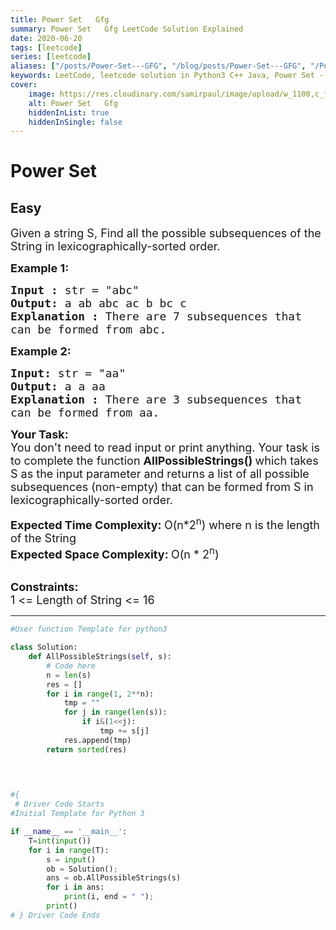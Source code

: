 ```yaml
---
title: Power Set   Gfg
summary: Power Set   Gfg LeetCode Solution Explained
date: 2020-06-20
tags: [leetcode]
series: [leetcode]
aliases: ["/posts/Power-Set---GFG", "/blog/posts/Power-Set---GFG", "/Power-Set---GFG"]
keywords: LeetCode, leetcode solution in Python3 C++ Java, Power Set - GFG solution
cover:
    image: https://res.cloudinary.com/samirpaul/image/upload/w_1100,c_fit,co_rgb:FFFFFF,l_text:Arial_70_bold:Power Set   Gfg/problem-solving.webp
    alt: Power Set   Gfg
    hiddenInList: true
    hiddenInSingle: false
---
```



# Power Set
## Easy
<div class="problems_problem_content__Xm_eO"><p><span style="font-size: 18px;">Given a string S, Find&nbsp;all the possible subsequences&nbsp;of the String in lexicographically-sorted order.</span></p>
<p><span style="font-size: 18px;"><strong>Example 1:</strong></span></p>
<pre><span style="font-size: 18px;"><strong>Input : </strong>str = "abc"
<strong>Output: </strong>a ab abc ac b bc c
<strong>Explanation : </strong>There are 7 subsequences that 
can be formed from abc.</span>
</pre>
<p><span style="font-size: 18px;"><strong>Example 2:</strong></span></p>
<pre><span style="font-size: 18px;"><strong>Input: </strong>str = "aa"
<strong>Output: </strong>a a aa
<strong>Explanation : </strong>There are 3 subsequences that 
can be formed from aa.</span>
</pre>
<p><span style="font-size: 18px;"><strong>Your Task:</strong><br>You don't need to read input or print anything.&nbsp;</span><span style="font-size: 18px;">Your task is to complete the function&nbsp;<strong>AllPossibleStrings()&nbsp;</strong>which takes S as the input parameter and returns a list of all possible subsequences (non-empty) that can be formed from S in lexicographically-sorted order.</span></p>
<p><span style="font-size: 18px;"><strong>Expected Time Complexity:&nbsp;</strong>O(n*2<sup>n</sup>) where n is the length of the String<br><strong>Expected Space Complexity:&nbsp;</strong>O(n * 2<sup>n</sup>)</span><br>&nbsp;</p>
<p><strong><span style="font-size: 18px;">Constraints:&nbsp;</span></strong><br><span style="font-size: 18px;">1 &lt;= Length of String &lt;= 16</span></p></div>

---




```python
#User function Template for python3

class Solution:
	def AllPossibleStrings(self, s):
		# Code here
		n = len(s)
		res = []
		for i in range(1, 2**n):
		    tmp = ""
		    for j in range(len(s)):
		        if i&(1<<j):
		            tmp += s[j]
		    res.append(tmp)
        return sorted(res)
		
		


#{ 
 # Driver Code Starts
#Initial Template for Python 3

if __name__ == '__main__':
	T=int(input())
	for i in range(T):
		s = input()
		ob = Solution();
		ans = ob.AllPossibleStrings(s)
		for i in ans:
			print(i, end = " ");
		print()
# } Driver Code Ends
```
